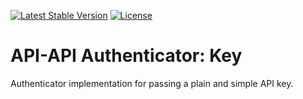 [![Latest Stable Version](https://poser.pugx.org/api-api/authenticator-key/version)](https://packagist.org/packages/api-api/authenticator-key)
[![License](https://poser.pugx.org/api-api/authenticator-key/license)](https://packagist.org/packages/api-api/authenticator-key)

# API-API Authenticator: Key

Authenticator implementation for passing a plain and simple API key.
